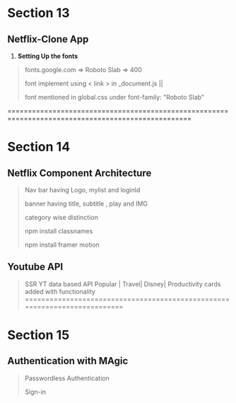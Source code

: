 # Section 13
## Netflix-Clone App

1. **Setting Up the fonts**
> fonts.google.com => Roboto Slab => 400
>
> font implement using < link > in _document.js || 
>
> font mentioned in global.css under font-family: "Roboto Slab"

===================================================================================================

# Section 14 

## Netflix Component Architecture 
> Nav bar having Logo, mylist and loginId
>
> banner having title, subtitle , play and IMG
>
> category wise distinction
>
> npm install classnames
>
> npm install framer motion

## Youtube API
> SSR 
> YT data based API
> Popular | Travel| Disney| Productivity cards added with functionality
==========================================================================

# Section 15
## Authentication with MAgic 
> Passwordless Authentication
>
> Sign-in 
